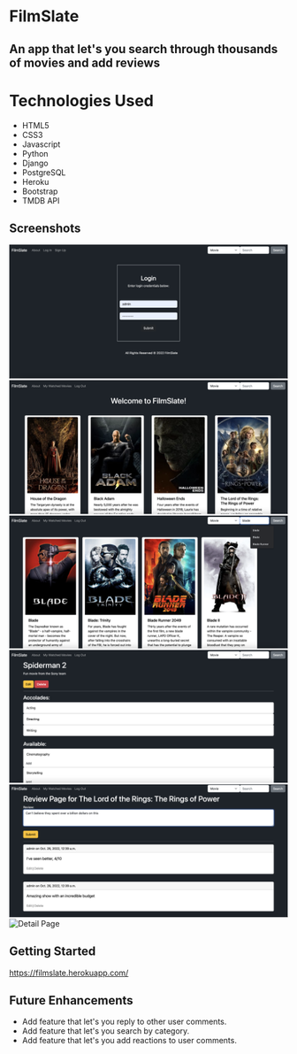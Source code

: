 # FilmSlate

## An app that let's you search through thousands of movies and add reviews

# Technologies Used

* HTML5
* CSS3
* Javascript
* Python
* Django
* PostgreSQL
* Heroku
* Bootstrap
* TMDB API

## Screenshots

<img src="main_app/readme-images/login.png" alt="Login Page"/>
<img src="main_app/readme-images/home.png" alt="Home Page"/>
<img src="main_app/readme-images/search.png" alt="Search Page"/>
<img src="main_app/readme-images/movie.png" alt="Movie Page"/>
<img src="main_app/readme-images/review.png" alt="Review Page"/>
<img src="main_app/readme-images/detail.png" alt="Detail Page"/>

## Getting Started

https://filmslate.herokuapp.com/

## Future Enhancements

* Add feature that let's you reply to other user comments.
* Add feature that let's you search by category.
* Add feature that let's you add reactions to user comments.